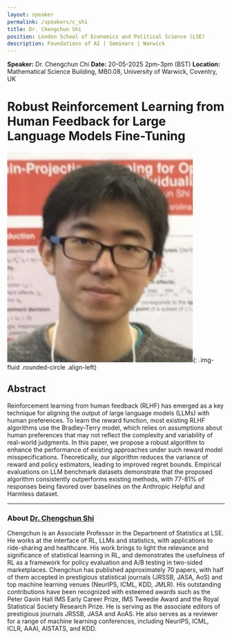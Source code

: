 ```yaml
---
layout: speaker
permalink: /speakers/c_shi
title: Dr. Chengchun Shi
position: London School of Economics and Political Science (LSE)
description: Foundations of AI | Seminars | Warwick
---
```


**Speaker:** Dr. Chengchun Chi
**Date:** 20-05-2025 2pm-3pm (BST)
**Location:** Mathematical Science Building, MB0.08, University of Warwick, Coventry, UK

# Robust Reinforcement Learning from Human Feedback for Large Language Models Fine-Tuning


![Dr. Chengchun Shi](/assets/img/c_shi.jpg){: .img-fluid .rounded-circle .align-left}

## Abstract

Reinforcement learning from human feedback (RLHF) has emerged as a key technique for aligning the output of large language models (LLMs) with human preferences. To learn the reward function, most existing RLHF algorithms use the Bradley-Terry model, which relies on assumptions about human preferences that may not reflect the complexity and variability of real-world judgments. In this paper, we propose a robust algorithm to enhance the performance of existing approaches under such reward model misspecifications. Theoretically, our algorithm reduces the variance of reward and policy estimators, leading to improved regret bounds. Empirical evaluations on LLM benchmark datasets demonstrate that the proposed algorithm consistently outperforms existing methods, with 77-81\% of responses being favored over baselines on the Anthropic Helpful and Harmless dataset.


---

### About [Dr. Chengchun Shi](https://callmespring.github.io/)

Chengchun is an Associate Professor in the Department of Statistics at LSE. He works at the interface of RL, LLMs and statistics, with applications to ride-sharing and healthcare. His work brings to light the relevance and significance of statistical learning in RL, and demonstrates the usefulness of RL as a framework for policy evaluation and A/B testing in two-sided marketplaces. Chengchun has published approximately 70 papers, with half of them accepted in prestigious statistical journals (JRSSB, JASA, AoS) and top machine learning venues (NeurIPS, ICML, KDD, JMLR). His outstanding contributions have been recognized with esteemed awards such as the Peter Gavin Hall IMS Early Career Prize, IMS Tweedie Award and the Royal Statistical Society Research Prize. He is serving as the associate editors of prestigious journals JRSSB, JASA and AoAS. He also serves as a reviewer for a range of machine learning conferences, including NeurIPS, ICML, ICLR, AAAI, AISTATS, and KDD.
